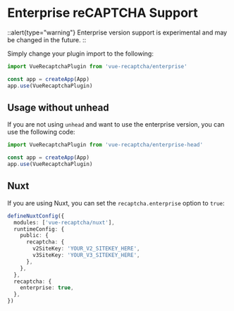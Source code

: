# Enterprise reCAPTCHA Support

::alert{type="warning"}
Enterprise version support is experimental and may be changed in the future.
::

Simply change your plugin import to the following:

```ts
import VueRecaptchaPlugin from 'vue-recaptcha/enterprise'

const app = createApp(App)
app.use(VueRecaptchaPlugin)
```

## Usage without unhead

If you are not using `unhead` and want to use the enterprise version, you can use the following code:

```ts
import VueRecaptchaPlugin from 'vue-recaptcha/enterprise-head'

const app = createApp(App)
app.use(VueRecaptchaPlugin)
```

## Nuxt

If you are using Nuxt, you can set the `recaptcha.enterprise` option to `true`:

```ts
defineNuxtConfig({
  modules: ['vue-recaptcha/nuxt'],
  runtimeConfig: {
    public: {
      recaptcha: {
        v2SiteKey: 'YOUR_V2_SITEKEY_HERE',
        v3SiteKey: 'YOUR_V3_SITEKEY_HERE',
      },
    },
  },
  recaptcha: {
    enterprise: true,
  },
})
```
